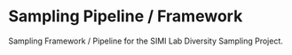 # Sampling Pipeline / Framework
Sampling Framework / Pipeline for the SIMI Lab Diversity Sampling Project. 
